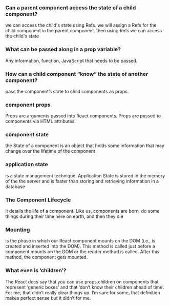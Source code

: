 ### Can a parent component access the state of a child component?

 we can access the child's state using Refs. we will assign a Refs for the child component in the parent component. then using Refs we can access the child's state
### What can be passed along in a prop variable?

Any information, function, JavaScript that needs to be passed.
### How can a child component “know” the state of another component?

pass the component’s state to  child components as props.



### component props
Props are arguments passed into React components. Props are passed to components via HTML attributes.

### component state
the State of a component is an object that holds some information that may change over the lifetime of the component

### application state

 is a state management technique. Application State is stored in the memory of the the server and is faster than storing and retrieving information in a database

### The Component Lifecycle
 it details the life of a component. Like us, components are born, do some things during their time here on earth, and then they die 
### Mounting 
is the phase in which our React component mounts on the DOM (i.e., is created and inserted into the DOM). This method is called just before a component mounts on the DOM or the render method is called. After this method, the component gets mounted.

### What even is ‘children’?
The React docs say that you can use props.children on components that represent ‘generic boxes’ and that ‘don’t know their children ahead of time’. For me, that didn’t really clear things up. I’m sure for some, that definition makes perfect sense but it didn’t for me.
‏
‏












